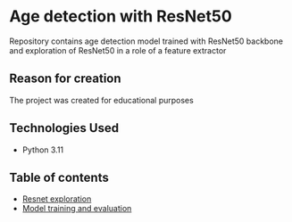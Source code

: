 # Age detection with ResNet50
Repository contains age detection model trained with ResNet50 backbone and exploration of ResNet50 in a role of a feature extractor

## Reason for creation
The project was created for educational purposes

## Technologies Used
- Python 3.11

## Table of contents
* [Resnet exploration](resnet_exploration.ipynb)
* [Model training and evaluation](model_training.ipynb)